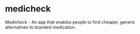 # medicheck
Medicheck - An app that enables people to find cheaper, generic alternatives to branded medication.
